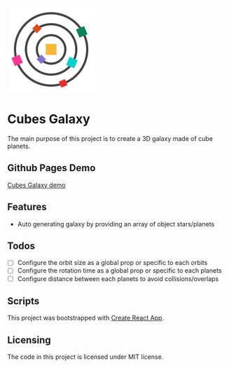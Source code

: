 [logo]: https://github.com/MenSeb/react-cubes-galaxy/blob/master/public/logo.svg "Cubes Galaxy logo"

![alt text][logo]

# Cubes Galaxy

The main purpose of this project is to create a 3D galaxy made of cube planets.

## Github Pages Demo

[Cubes Galaxy demo](https://menseb.github.io/react-cubes-galaxy/)

## Features

- Auto generating galaxy by providing an array of object stars/planets

## Todos

- [ ] Configure the orbit size as a global prop or specific to each orbits
- [ ] Configure the rotation time as a global prop or specific to each planets
- [ ] Configure distance between each planets to avoid collisions/overlaps

## Scripts

This project was bootstrapped with [Create React App](https://github.com/facebook/create-react-app).

## Licensing

The code in this project is licensed under MIT license.